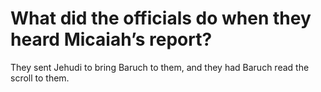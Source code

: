# What did the officials do when they heard Micaiah’s report?

They sent Jehudi to bring Baruch to them, and they had Baruch read the scroll to them.
